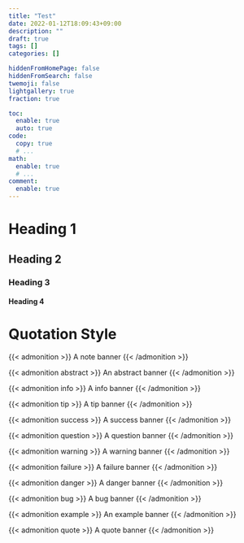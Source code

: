 ```yaml
---
title: "Test"
date: 2022-01-12T18:09:43+09:00
description: ""
draft: true
tags: []
categories: []

hiddenFromHomePage: false
hiddenFromSearch: false
twemoji: false
lightgallery: true
fraction: true

toc:
  enable: true
  auto: true
code:
  copy: true
  # ...
math:
  enable: true
  # ...
comment:
  enable: true
---
```

<!--more-->

# Heading 1
## Heading 2
### Heading 3
#### Heading 4

# Quotation Style
{{< admonition >}} A note banner {{< /admonition >}}

{{< admonition abstract >}} An abstract banner {{< /admonition >}}

{{< admonition info >}} A info banner {{< /admonition >}}

{{< admonition tip >}} A tip banner {{< /admonition >}}

{{< admonition success >}} A success banner {{< /admonition >}}

{{< admonition question >}} A question banner {{< /admonition >}}

{{< admonition warning >}} A warning banner {{< /admonition >}}

{{< admonition failure >}} A failure banner {{< /admonition >}}

{{< admonition danger >}} A danger banner {{< /admonition >}}

{{< admonition bug >}} A bug banner {{< /admonition >}}

{{< admonition example >}} An example banner {{< /admonition >}}

{{< admonition quote >}} A quote banner {{< /admonition >}}